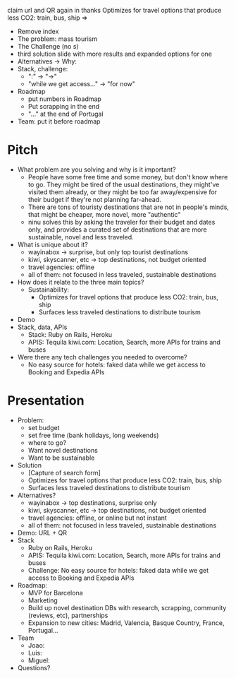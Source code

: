 claim
url and QR again in thanks
Optimizes for travel options
that produce less CO2: train, bus, ship =>



* Remove index
* The problem: mass tourism
* The Challenge (no s)
* third solution slide with more results and expanded options for one
* Alternatives -> Why:
* Stack, challenge:
  * ":" -> "->"
  * "while we get access…" -> "for now"
* Roadmap
  * put numbers in Roadmap
  * Put scrapping in the end
  * "…" at the end of Portugal
* Team: put it before roadmap


# Pitch
* What problem are you solving and why is it important?
  * People have some free time and some money, but don't know where to go. They might be tired of the usual destinations, they might've visited them already, or they might be too far away/expensive for their budget if they're not planning far-ahead.
  * There are tons of touristy destinations that are not in people's minds, that might be cheaper, more novel, more "authentic"
  * ninu solves this by asking the traveler for their budget and dates only, and provides a curated set of destinations that are more sustainable, novel and less traveled.
* What is unique about it?
  * wayinabox -> surprise, but only top tourist destinations
  * kiwi, skyscanner, etc -> top destinations, not budget oriented
  * travel agencies: offline
  * all of them: not focused in less traveled, sustainable destinations
* How does it relate to the three main topics?
  * Sustainability:
    * Optimizes for travel options that produce less CO2: train, bus, ship
    * Surfaces less traveled destinations to distribute tourism
* Demo
* Stack, data, APIs
  * Stack: Ruby on Rails, Heroku
  * APIS: Tequila kiwi.com: Location, Search, more APIs for trains and buses
* Were there any tech challenges you needed to overcome?
  * No easy source for hotels: faked data while we get access to Booking and Expedia APIs

# Presentation
* Problem:
  * set budget
  * set free time (bank holidays, long weekends)
  * where to go?
  * Want novel destinations
  * Want to be sustainable
* Solution
  * [Capture of search form]
  * Optimizes for travel options that produce less CO2: train, bus, ship
  * Surfaces less traveled destinations to distribute tourism
* Alternatives?  
  * wayinabox -> top destinations, surprise only
  * kiwi, skyscanner, etc -> top destinations, not budget oriented
  * travel agencies: offline, or online but not instant
  * all of them: not focused in less traveled, sustainable destinations
* Demo: URL + QR
* Stack
  * Ruby on Rails, Heroku
  * APIS: Tequila kiwi.com: Location, Search, more APIs for trains and buses
  * Challenge: No easy source for hotels: faked data while we get access to Booking and Expedia APIs
* Roadmap:
  * MVP for Barcelona
  * Marketing
  * Build up novel destination DBs with research, scrapping, community (reviews, etc), partnerships
  * Expansion to new cities: Madrid, Valencia, Basque Country, France, Portugal…
* Team
  * Joao:
  * Luis:
  * Miguel:
* Questions?
